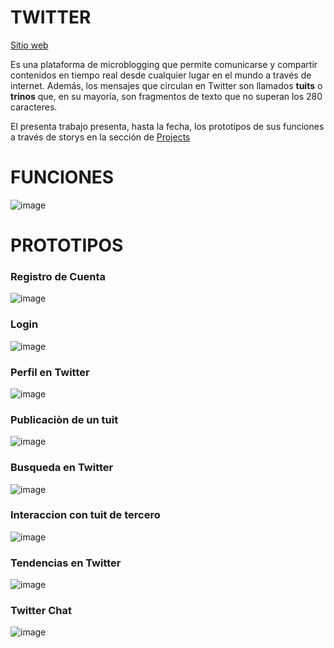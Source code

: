 # TWITTER


[Sitio web](https://twitter.com/) 

Es una plataforma de microblogging que permite comunicarse y compartir contenidos en tiempo real desde cualquier lugar en el mundo a través de internet.
Además, los mensajes que circulan en Twitter son llamados **tuits** o **trinos** que, en su mayoría, son fragmentos de texto que no superan los 280 caracteres.

El presenta trabajo presenta, hasta la fecha, los prototipos de sus funciones a través de storys en la sección de [Projects](https://github.com/CeronMayo/Twitter_GrupoAzul/projects/1)

# FUNCIONES

![image](https://user-images.githubusercontent.com/92282117/137229746-d1e9489c-a19b-4972-9b9c-a36af9995dcd.png)


# PROTOTIPOS

### Registro de Cuenta
![image](https://user-images.githubusercontent.com/92282117/137229475-2a6cfc15-2619-4604-81be-bbf8b03da856.png)

### Login
![image](https://user-images.githubusercontent.com/52364865/137225765-0f47a033-4424-485a-b49c-258509e020d0.png)

### Perfil en Twitter
![image](https://user-images.githubusercontent.com/52364865/137226168-cd1b0378-5c64-4892-9b7f-d2b0b7de5033.png)

### Publicaciòn de un tuit
![image](https://user-images.githubusercontent.com/52364865/137225837-a9b46e4c-3cc4-4816-a414-01de8dc3ee0c.png)

### Busqueda en Twitter
![image](https://user-images.githubusercontent.com/92282117/137229657-cf6ac982-d2fc-4ba7-96af-50581489ae02.png)

### Interaccion con tuit de tercero
![image](https://user-images.githubusercontent.com/52364865/137226124-587a8bbb-f8ac-4593-b960-6129a77f5143.png)

### Tendencias en Twitter
![image](https://user-images.githubusercontent.com/52364865/137226065-187036d3-3edf-4501-b148-f9cad00cf44e.png)

### Twitter Chat
![image](https://user-images.githubusercontent.com/92282117/137229719-e31a36ba-9aeb-47c0-9910-d02311b266c9.png)





